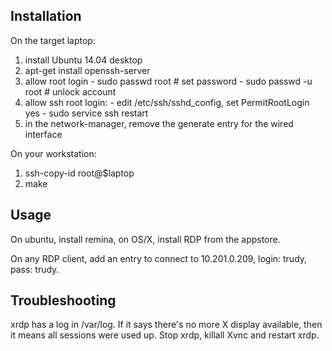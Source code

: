 Installation
------------

On the target laptop:

  1. install Ubuntu 14.04 desktop
  1. apt-get install openssh-server
  2. allow root login
    - sudo passwd root    # set password
    - sudo passwd -u root # unlock account
  3. allow ssh root login:
    - edit /etc/ssh/sshd_config, set PermitRootLogin yes
    - sudo service ssh restart
  4. in the network-manager, remove the generate entry for the wired interface

On your workstation:

  1. ssh-copy-id root@$laptop
  2. make

Usage
-----

On ubuntu, install remina, on OS/X, install RDP from the appstore.

On any RDP client, add an entry to connect to 10.201.0.209, login: trudy, pass: trudy.

Troubleshooting
---------------

xrdp has a log in /var/log. If it says there's no more X display available, then it means all sessions were used up.
Stop xrdp, killall Xvnc and restart xrdp.
